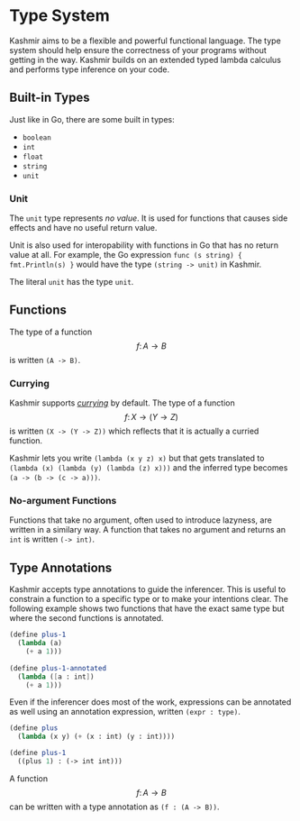 # Type System

Kashmir aims to be a flexible and powerful functional language. The
type system should help ensure the correctness of your programs
without getting in the way. Kashmir builds on an extended typed lambda
calculus and performs type inference on your code.

## Built-in Types

Just like in Go, there are some built in types:

* `boolean`
* `int`
* `float`
* `string`
* `unit`

### Unit

The `unit` type represents *no value*. It is used for functions that
causes side effects and have no useful return value.

Unit is also used for interopability with functions in Go that has no
return value at all. For example, the Go expression `func (s string) {
fmt.Println(s) }` would have the type `(string -> unit)` in Kashmir.

The literal `unit` has the type `unit`.

## Functions

The type of a function $$f\colon A \to B$$ is written `(A -> B)`.

### Currying

Kashmir supports [*currying*](https://en.wikipedia.org/wiki/Currying)
by default. The type of a function $$f\colon X \to (Y \to Z)$$ is
written `(X -> (Y -> Z))` which reflects that it is actually a
curried function.

Kashmir lets you write `(lambda (x y z) x)` but that gets translated
to `(lambda (x) (lambda (y) (lambda (z) x)))` and the inferred type
becomes `(a -> (b -> (c -> a)))`.

### No-argument Functions

Functions that take no argument, often used to introduce lazyness, are written
in a similary way. A function that takes no argument and returns an `int` is
written `(-> int)`.

## Type Annotations

Kashmir accepts type annotations to guide the inferencer. This is
useful to constrain a function to a specific type or to make your
intentions clear. The following example shows two functions that have
the exact same type but where the second functions is annotated.

```scheme
(define plus-1
  (lambda (a)
    (+ a 1)))
  
(define plus-1-annotated
  (lambda ([a : int])
    (+ a 1)))	
```

Even if the inferencer does most of the work, expressions can be annotated as well
using an annotation expression, written `(expr : type)`.

```scheme
(define plus
  (lambda (x y) (+ (x : int) (y : int))))

(define plus-1
  ((plus 1) : (-> int int)))
```

A function $$f\colon A \to B$$ can be written with a type annotation as
`(f : (A -> B))`.
